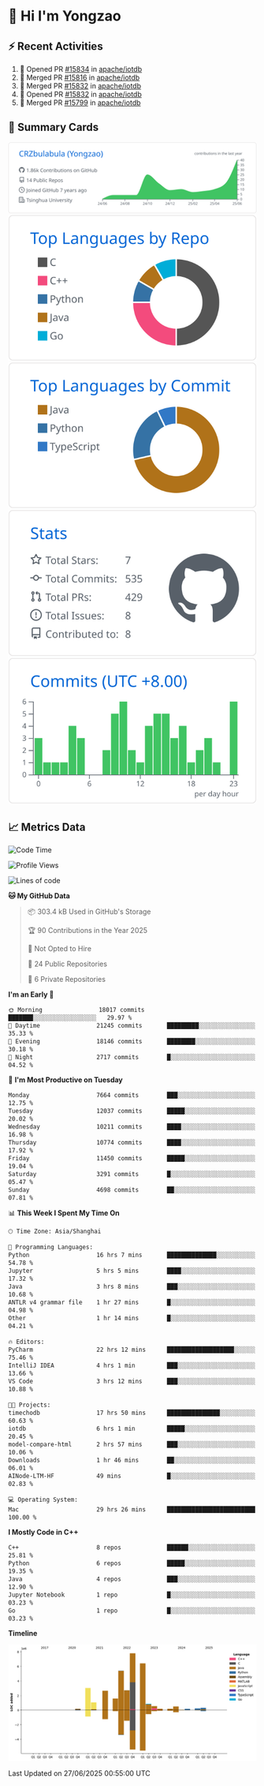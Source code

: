 # 👋 Hi I'm Yongzao

## ⚡ Recent Activities
<!--START_SECTION:activity-->
1. 💪 Opened PR [#15834](https://github.com/apache/iotdb/pull/15834) in [apache/iotdb](https://github.com/apache/iotdb)
2. 🎉 Merged PR [#15816](https://github.com/apache/iotdb/pull/15816) in [apache/iotdb](https://github.com/apache/iotdb)
3. 🎉 Merged PR [#15832](https://github.com/apache/iotdb/pull/15832) in [apache/iotdb](https://github.com/apache/iotdb)
4. 💪 Opened PR [#15832](https://github.com/apache/iotdb/pull/15832) in [apache/iotdb](https://github.com/apache/iotdb)
5. 🎉 Merged PR [#15799](https://github.com/apache/iotdb/pull/15799) in [apache/iotdb](https://github.com/apache/iotdb)
<!--END_SECTION:activity-->

## 🎑 Summary Cards

[![](https://raw.githubusercontent.com/CRZbulabula/CRZbulabula/main/profile-summary-card-output/github/0-profile-details.svg)](https://github.com/vn7n24fzkq/github-profile-summary-cards)
[![](https://raw.githubusercontent.com/CRZbulabula/CRZbulabula/main/profile-summary-card-output/github/1-repos-per-language.svg)](https://github.com/vn7n24fzkq/github-profile-summary-cards) [![](https://raw.githubusercontent.com/CRZbulabula/CRZbulabula/main/profile-summary-card-output/github/2-most-commit-language.svg)](https://github.com/vn7n24fzkq/github-profile-summary-cards)
[![](https://raw.githubusercontent.com/CRZbulabula/CRZbulabula/main/profile-summary-card-output/github/3-stats.svg)](https://github.com/vn7n24fzkq/github-profile-summary-cards) [![](https://raw.githubusercontent.com/CRZbulabula/CRZbulabula/main/profile-summary-card-output/github/4-productive-time.svg)](https://github.com/vn7n24fzkq/github-profile-summary-cards)

## 📈 Metrics Data

<!--START_SECTION:waka-->
![Code Time](http://img.shields.io/badge/Code%20Time-979%20hrs%2039%20mins-blue)

![Profile Views](http://img.shields.io/badge/Profile%20Views-0-blue)

![Lines of code](https://img.shields.io/badge/From%20Hello%20World%20I%27ve%20Written-33.8%20million%20lines%20of%20code-blue)

**🐱 My GitHub Data** 

> 📦 303.4 kB Used in GitHub's Storage 
 > 
> 🏆 90 Contributions in the Year 2025
 > 
> 🚫 Not Opted to Hire
 > 
> 📜 24 Public Repositories 
 > 
> 🔑 6 Private Repositories 
 > 
**I'm an Early 🐤** 

```text
🌞 Morning                18017 commits       ███████░░░░░░░░░░░░░░░░░░   29.97 % 
🌆 Daytime                21245 commits       █████████░░░░░░░░░░░░░░░░   35.33 % 
🌃 Evening                18146 commits       ████████░░░░░░░░░░░░░░░░░   30.18 % 
🌙 Night                  2717 commits        █░░░░░░░░░░░░░░░░░░░░░░░░   04.52 % 
```
📅 **I'm Most Productive on Tuesday** 

```text
Monday                   7664 commits        ███░░░░░░░░░░░░░░░░░░░░░░   12.75 % 
Tuesday                  12037 commits       █████░░░░░░░░░░░░░░░░░░░░   20.02 % 
Wednesday                10211 commits       ████░░░░░░░░░░░░░░░░░░░░░   16.98 % 
Thursday                 10774 commits       ████░░░░░░░░░░░░░░░░░░░░░   17.92 % 
Friday                   11450 commits       █████░░░░░░░░░░░░░░░░░░░░   19.04 % 
Saturday                 3291 commits        █░░░░░░░░░░░░░░░░░░░░░░░░   05.47 % 
Sunday                   4698 commits        ██░░░░░░░░░░░░░░░░░░░░░░░   07.81 % 
```


📊 **This Week I Spent My Time On** 

```text
🕑︎ Time Zone: Asia/Shanghai

💬 Programming Languages: 
Python                   16 hrs 7 mins       ██████████████░░░░░░░░░░░   54.78 % 
Jupyter                  5 hrs 5 mins        ████░░░░░░░░░░░░░░░░░░░░░   17.32 % 
Java                     3 hrs 8 mins        ███░░░░░░░░░░░░░░░░░░░░░░   10.68 % 
ANTLR v4 grammar file    1 hr 27 mins        █░░░░░░░░░░░░░░░░░░░░░░░░   04.98 % 
Other                    1 hr 14 mins        █░░░░░░░░░░░░░░░░░░░░░░░░   04.21 % 

🔥 Editors: 
PyCharm                  22 hrs 12 mins      ███████████████████░░░░░░   75.46 % 
IntelliJ IDEA            4 hrs 1 min         ███░░░░░░░░░░░░░░░░░░░░░░   13.66 % 
VS Code                  3 hrs 12 mins       ███░░░░░░░░░░░░░░░░░░░░░░   10.88 % 

🐱‍💻 Projects: 
timechodb                17 hrs 50 mins      ███████████████░░░░░░░░░░   60.63 % 
iotdb                    6 hrs 1 min         █████░░░░░░░░░░░░░░░░░░░░   20.45 % 
model-compare-html       2 hrs 57 mins       ███░░░░░░░░░░░░░░░░░░░░░░   10.06 % 
Downloads                1 hr 46 mins        ██░░░░░░░░░░░░░░░░░░░░░░░   06.01 % 
AINode-LTM-HF            49 mins             █░░░░░░░░░░░░░░░░░░░░░░░░   02.83 % 

💻 Operating System: 
Mac                      29 hrs 26 mins      █████████████████████████   100.00 % 
```

**I Mostly Code in C++** 

```text
C++                      8 repos             ██████░░░░░░░░░░░░░░░░░░░   25.81 % 
Python                   6 repos             █████░░░░░░░░░░░░░░░░░░░░   19.35 % 
Java                     4 repos             ███░░░░░░░░░░░░░░░░░░░░░░   12.90 % 
Jupyter Notebook         1 repo              █░░░░░░░░░░░░░░░░░░░░░░░░   03.23 % 
Go                       1 repo              █░░░░░░░░░░░░░░░░░░░░░░░░   03.23 % 
```



**Timeline**

![Lines of Code chart](https://raw.githubusercontent.com/CRZbulabula/CRZbulabula/main/assets/bar_graph.png)


 Last Updated on 27/06/2025 00:55:00 UTC
<!--END_SECTION:waka-->

